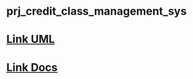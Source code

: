 # prj_credit_class_management_sys
# [Link UML]( https://app.diagrams.net/#G1EWAlIeX2MmxAxENU3o-vMIFRdn2MOG0U#%7B%22pageId%22%3A%22gv5vA5d2aHFLA912INUz%22%7D)
# [Link Docs]( https://docs.google.com/document/d/1Yp4tsFsPYPF6QO4qG-C5WWwx15OmIkcI/edit#heading=h.gjdgxs)
